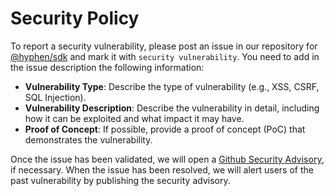 # Security Policy

To report a security vulnerability, please post an issue in our repository for [@hyphen/sdk](https://github.com/hyphen/sdk-nodejs/issues) and mark it with `security vulnerability`. You need to add in the issue description the following information:

- **Vulnerability Type**: Describe the type of vulnerability (e.g., XSS, CSRF, SQL Injection).
- **Vulnerability Description**: Describe the vulnerability in detail, including how it can be exploited and what impact it may have.
- **Proof of Concept**: If possible, provide a proof of concept (PoC) that demonstrates the vulnerability.

Once the issue has been validated, we will open a [Github Security Advisory](https://docs.github.com/en/code-security/repository-security-advisories/about-github-security-advisories-for-repositories), if necessary. When the issue has been resolved, we will alert users of the past vulnerability by publishing the security advisory.
